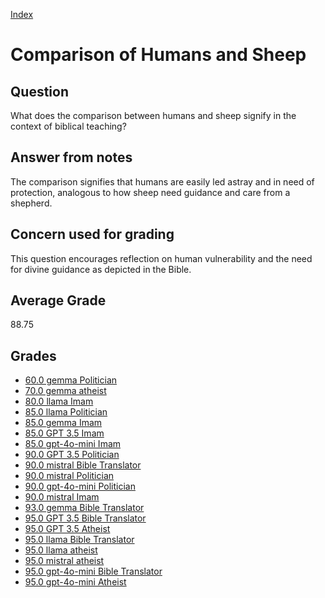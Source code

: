 
[Index](../../index.md)
# Comparison of Humans and Sheep
## Question
What does the comparison between humans and sheep signify in the context of biblical teaching?

## Answer from notes
The comparison signifies that humans are easily led astray and in need of protection, analogous to how sheep need guidance and care from a shepherd.

## Concern used for grading
This question encourages reflection on human vulnerability and the need for divine guidance as depicted in the Bible.

## Average Grade
88.75

## Grades
 * [60.0 gemma Politician](../answers/gemma_Politician/Comparison_of_Humans_and_Sheep.md)
 * [70.0 gemma atheist](../answers/gemma_atheist/Comparison_of_Humans_and_Sheep.md)
 * [80.0 llama Imam](../answers/llama_Imam/Comparison_of_Humans_and_Sheep.md)
 * [85.0 llama Politician](../answers/llama_Politician/Comparison_of_Humans_and_Sheep.md)
 * [85.0 gemma Imam](../answers/gemma_Imam/Comparison_of_Humans_and_Sheep.md)
 * [85.0 GPT 3.5 Imam](../answers/GPT_3.5_Imam/Comparison_of_Humans_and_Sheep.md)
 * [85.0 gpt-4o-mini Imam](../answers/gpt-4o-mini_Imam/Comparison_of_Humans_and_Sheep.md)
 * [90.0 GPT 3.5 Politician](../answers/GPT_3.5_Politician/Comparison_of_Humans_and_Sheep.md)
 * [90.0 mistral Bible Translator](../answers/mistral_Bible_Translator/Comparison_of_Humans_and_Sheep.md)
 * [90.0 mistral Politician](../answers/mistral_Politician/Comparison_of_Humans_and_Sheep.md)
 * [90.0 gpt-4o-mini Politician](../answers/gpt-4o-mini_Politician/Comparison_of_Humans_and_Sheep.md)
 * [90.0 mistral Imam](../answers/mistral_Imam/Comparison_of_Humans_and_Sheep.md)
 * [93.0 gemma Bible Translator](../answers/gemma_Bible_Translator/Comparison_of_Humans_and_Sheep.md)
 * [95.0 GPT 3.5 Bible Translator](../answers/GPT_3.5_Bible_Translator/Comparison_of_Humans_and_Sheep.md)
 * [95.0 GPT 3.5 Atheist](../answers/GPT_3.5_Atheist/Comparison_of_Humans_and_Sheep.md)
 * [95.0 llama Bible Translator](../answers/llama_Bible_Translator/Comparison_of_Humans_and_Sheep.md)
 * [95.0 llama atheist](../answers/llama_atheist/Comparison_of_Humans_and_Sheep.md)
 * [95.0 mistral atheist](../answers/mistral_atheist/Comparison_of_Humans_and_Sheep.md)
 * [95.0 gpt-4o-mini Bible Translator](../answers/gpt-4o-mini_Bible_Translator/Comparison_of_Humans_and_Sheep.md)
 * [95.0 gpt-4o-mini Atheist](../answers/gpt-4o-mini_Atheist/Comparison_of_Humans_and_Sheep.md)
